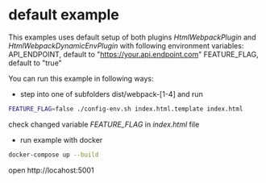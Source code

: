 # default example

This examples uses default setup of both plugins _HtmlWebpackPlugin_ and _HtmlWebpackDynamicEnvPlugin_
with following environment variables:
API_ENDPOINT, default to "https://your.api.endpoint.com"
FEATURE_FLAG, default to "true"

You can run this example in following ways:
- step into one of subfolders dist/webpack-[1-4] and run
```sh
FEATURE_FLAG=false ./config-env.sh index.html.template index.html
```
check changed variable _FEATURE_FLAG_ in _index.html_ file
- run example with docker
```sh
docker-compose up --build
```
open http://locahost:5001